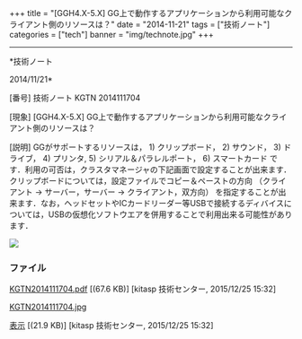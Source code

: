 ﻿+++
title = "[GGH4.X-5.X] GG上で動作するアプリケーションから利用可能なクライアント側のリソースは？"
date = "2014-11-21"
tags = ["技術ノート"]
categories = ["tech"]
banner = "img/technote.jpg"
+++

-----------------------------------------------------------------------------------------------------------------------------

*技術ノート

2014/11/21*


[番号]
技術ノート KGTN 2014111704

[現象]
[GGH4.X-5.X]
GG上で動作するアプリケーションから利用可能なクライアント側のリソースは？

[説明]
GGがサポートするリソースは， 1) クリップボード， 2) サウンド， 3)
ドライブ， 4) プリンタ, 5) シリアル＆パラレルポート， 6) スマートカード
です．利用の可否は，クラスタマネージャの下記画面で設定することが出来ます．クリップボードについては，設定ファイルでコピー＆ペーストの方向
（クライアント → サーバー，サーバー → クライアント，双方向）
を指定することが出来ます．なお，ヘッドセットやICカードリーダー等USBで接続するディバイスについては，USBの仮想化ソフトウエアを併用することで利用出来る可能性があります．

![](http://techreport.kitasp.net/attachments/download/2388/KGTN2014111704.jpg)


### ファイル

 
 


[KGTN2014111704.pdf](http://techreport.kitasp.net/attachments/download/2387/KGTN2014111704.pdf)
 [(67.6 KB)] [kitasp 技術センター, 2015/12/25
15:32]

[KGTN2014111704.jpg](http://techreport.kitasp.net/attachments/download/2388/KGTN2014111704.jpg)

[表示](http://techreport.kitasp.net/attachments/2388/KGTN2014111704.jpg "表示")
 [(21.9 KB)] [kitasp 技術センター, 2015/12/25
15:32]


 


 

